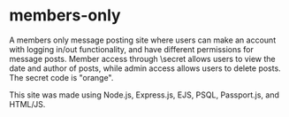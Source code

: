 # members-only

A members only message posting site where users can make an account with logging in/out functionality, and have different permissions for message posts. Member access through \secret allows users to view the date and author of posts, while admin access allows users to delete posts. The secret code is "orange".

This site was made using Node.js, Express.js, EJS, PSQL, Passport.js, and HTML/JS.
